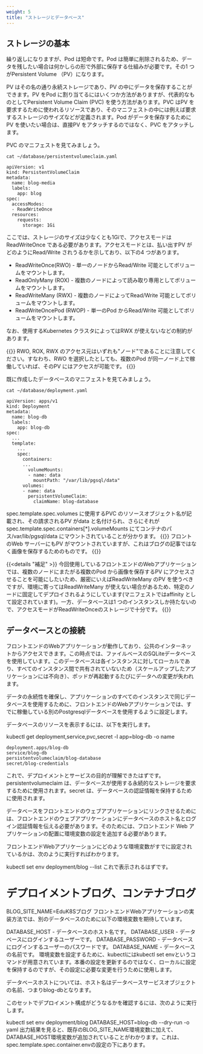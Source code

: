 ```yaml
---
weight: 5
title: "ストレージとデータベース"
---
```


## ストレージの基本
繰り返しになりますが、Pod は短命です。Pod は簡単に削除されるため、データを残したい場合は何かしらの形で外部に保存する仕組みが必要です。その1 つがPersistent Volume （PV）になります。

PV はその名の通り永続ストレージであり、PV の中にデータを保存することができます。PV をPod に割り当てるにはいくつか方法がありますが、代表的なものとしてPersistent Volume Claim (PVC) を使う方法があります。PVC はPV を要求するために使われるリソースであり、そのマニフェストの中には例えば要求するストレージのサイズなどが定義されます。Pod がデータを保存するためにPV を使いたい場合は、直接PV をアタッチするのではなく、PVC をアタッチします。

PVC のマニフェストを見てみましょう。
```shell
cat ~/database/persistentvolumeclaim.yaml
```
    apiVersion: v1
    kind: PersistentVolumeClaim
    metadata:
      name: blog-media
      labels:
        app: blog
    spec:
      accessModes:
      - ReadWriteOnce
      resources:
        requests:
          storage: 1Gi

ここでは、ストレージのサイズは少なくとも1Giで、アクセスモードはReadWriteOnce である必要があります。アクセスモードとは、払い出すPV がどのようにRead/Write されうるかを示しており、以下の4 つがあります。

- ReadWriteOnce(RWO) - 単一のノードからRead/Write 可能としてボリュームをマウントします。
- ReadOnlyMany (ROX) - 複数のノードによって読み取り専用としてボリュームをマウントします。
- ReadWriteMany (RWX) - 複数のノードによってRead/Write 可能としてボリュームをマウントします。
- ReadWriteOncePod (RWOP) - 単一のPod からRead/Write 可能としてボリュームをマウントします。

なお、使用するKubernetes クラスタによってはRWX が使えないなどの制約があります。

{{<hint info>}}
RWO, ROX, RWX のアクセス元はいずれも"ノード"であることに注意してください。すなわち、RWO を選択したとしても、複数のPod が同一ノード上で稼働していれば、そのPV にはアクセスが可能です。
{{</hint>}}

既に作成したデータベースのマニフェストを見てみましょう。

```shell
cat ~/database/deployment.yaml
```

    apiVersion: apps/v1
    kind: Deployment
    metadata:
      name: blog-db
      labels:
        app: blog-db
    spec:
      ...
      template:
        ...
        spec:
          containers:
          ...
            volumeMounts:
            - name: data
              mountPath: "/var/lib/pgsql/data"
          volumes:
          - name: data
            persistentVolumeClaim:
              claimName: blog-database

spec.template.spec.volumes に使用するPVC のリソースオブジェクト名が記載され、その請求されるPV がdata と名付けられ、さらにそれがspec.template.spec.containers[*].volumeMounts にてコンテナのパス/var/lib/pgsql/data にマウントされていることが分かります。
{{<hint info>}}
フロントのWeb サーバーにもPV がマウントされていますが、これはブログの記事ではなく画像を保存するためのものです。
{{</hint>}}

{{<details "補足" >}}
今回使用しているフロントエンドのWebアプリケーションでは、複数のノードにまたがる複数のPod から画像を保存するPV にアクセスさせることを可能にしたいため、厳密にいえばReadWriteMany のPV を使うべきですが、環境に寄ってはReadWriteMany が使えない場合があるため、特定のノードに固定してデプロイされるようにしています(マニフェストではaffinity として設定されています)。一方、データベースは1 つのインスタンスしか持たないので、アクセスモードがReadWriteOnceのストレージで十分です。
{{</details>}}


## データベースとの接続

フロントエンドのWebアプリケーションが動作しており、公共のインターネットからアクセスできます。この時点では、ファイルベースのSQLiteデータベースを使用しています。このデータベースは各インスタンスに対してローカルであり、すべてのインスタンス間で共有されていないため（スケールアップしたアプリケーションには不向き）、ポッドが再起動するたびにデータへの変更が失われます。

データの永続性を確保し、アプリケーションのすべてのインスタンスで同じデータベースを使用するために、フロントエンドのWebアプリケーションでは、すでに稼働している別のPostgresqlデータベースを使用するように設定します。

データベースのリソースを表示するには、以下を実行します。

kubectl get deployment,service,pvc,secret -l app=blog-db -o name

    deployment.apps/blog-db
    service/blog-db
    persistentvolumeclaim/blog-database
    secret/blog-credentials

これで、デプロイメントとサービスの目的が理解できたはずです。persistentvolumeclaim は、データベースが使用する永続的なストレージを要求するために使用されます。secret は、データベースの認証情報を保持するために使用されます。

データベースをフロントエンドのウェブアプリケーションにリンクさせるためには、フロントエンドのウェブアプリケーションにデータベースのホスト名とログイン認証情報を伝える必要があります。そのためには、フロントエンド Web アプリケーションの配置に環境変数の設定を追加する必要があります。

フロントエンドWebアプリケーションにどのような環境変数がすでに設定されているかは、次のように実行すればわかります。

kubectl set env deployment/blog --list
これで表示されるはずです。

# デプロイメントブログ、コンテナブログ
BLOG_SITE_NAME=EduK8Sブログ
フロントエンドWebアプリケーションの実装方法では、別のデータベースのために以下の環境変数を期待しています。

DATABASE_HOST - データベースのホスト名です。
DATABASE_USER - データベースにログインするユーザーです。
DATABASE_PASSWORD - データベースにログインするユーザーのパスワードです。
DATABASE_NAME - データベースの名前です。
環境変数を設定するために、kubectlにはkubectl set envというコマンドが用意されています。本番の設定を更新するのではなく、ローカルに設定を保持するのですが、その設定に必要な変更を行うために使用します。

データベースホストについては、ホスト名はデータベースサービスオブジェクトの名前、つまりblog-dbとなります。

このセットでデプロイメント構成がどうなるかを確認するには、次のように実行します。

kubectl set env deployment/blog DATABASE_HOST=blog-db --dry-run -o yaml
出力結果を見ると、既存のBLOG_SITE_NAME環境変数に加えて、DATABASE_HOST環境変数が追加されていることがわかります。これは、spec.template.spec.container.envの設定の下にあります。
